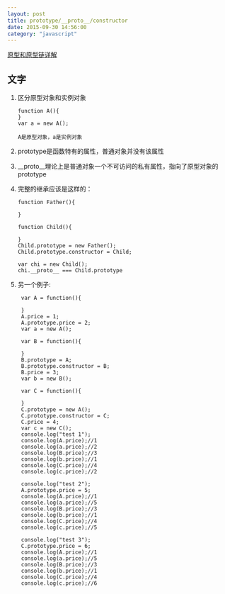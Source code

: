 ```yaml
---
layout: post
title: prototype/__proto__/constructor
date: 2015-09-30 14:56:00
category: "javascript"
---
```


[原型和原型链详解](http://segmentfault.com/a/1190000000662547)

##  文字

1.  区分原型对象和实例对象

	    function A(){
	    }
	    var a = new A();

	    A是原型对象，a是实例对象

2.  prototype是函数特有的属性，普通对象并没有该属性  
3.  \_\_proto\_\_理论上是普通对象一个不可访问的私有属性，指向了原型对象的prototype
4.  完整的继承应该是这样的：

	    function Father(){

	    }

	    function Child(){

	    }
	    Child.prototype = new Father();
	    Child.prototype.constructor = Child;

	    var chi = new Child();
	    chi.__proto__ === Child.prototype

5. 另一个例子:

		var A = function(){

		}
		A.price = 1;
		A.prototype.price = 2;
		var a = new A();

		var B = function(){

		}
		B.prototype = A;
		B.prototype.constructor = B;
		B.price = 3;
		var b = new B();

		var C = function(){

		}
		C.prototype = new A();
		C.prototype.constructor = C;
		C.price = 4;
		var c = new C();
		console.log("test 1");
		console.log(A.price);//1
		console.log(a.price);//2
		console.log(B.price);//3
		console.log(b.price);//1
		console.log(C.price);//4
		console.log(c.price);//2

		console.log("test 2");
		A.prototype.price = 5;
		console.log(A.price);//1
		console.log(a.price);//5
		console.log(B.price);//3
		console.log(b.price);//1
		console.log(C.price);//4
		console.log(c.price);//5

		console.log("test 3");
		C.prototype.price = 6;
		console.log(A.price);//1
		console.log(a.price);//5
		console.log(B.price);//3
		console.log(b.price);//1
		console.log(C.price);//4
		console.log(c.price);//6
